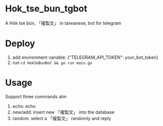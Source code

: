 # Hok_tse_bun_tgbot
A Ho̍k tsè bûn, 「複製文」 in taiwanese, bot for telegram  


# Deploy
1. add environment variable: {"TELEGRAM_API_TOKEN": your_bot_token}  
2. run ``cd HokSeBunBot && go run main.go``

# Usage
Support three commands atm  
1. echo: echo
2. new/add: insert new 「複製文」 into the database
3. random: select a 「複製文」 randomly and reply

